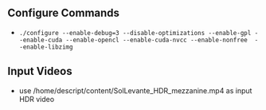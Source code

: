 ## Configure Commands

- `./configure --enable-debug=3 --disable-optimizations --enable-gpl --enable-cuda --enable-opencl --enable-cuda-nvcc --enable-nonfree  --enable-libzimg`

## Input Videos

- use /home/descript/content/SolLevante_HDR_mezzanine.mp4  as input HDR video